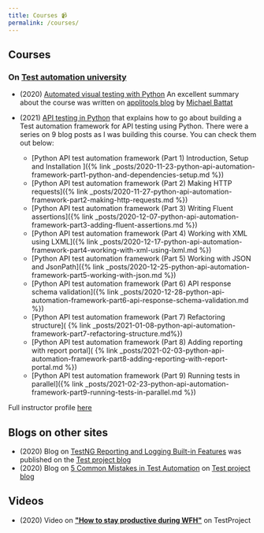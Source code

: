 ```yaml
---
title: Courses 📹
permalink: /courses/
---
```


## Courses

### On [Test automation university](https://testautomationu.applitools.com/)

- (2020)
  [Automated visual testing with Python](https://testautomationu.applitools.com/visual-testing-python/)
  An excellent summary about the course was written on
  [applitools blog](https://applitools.com/blog/test-visually-with-python-tau/) by
  [Michael Battat](https://applitools.com/blog/author/michaelbattat/)
- (2021) [API testing in Python](https://testautomationu.applitools.com/python-api-testing/) that
  explains how to go about building a Test automation framework for API testing using Python. There
  were a series on 9 blog posts as I was building this course. You can check them out below:

  - [Python API test automation framework (Part 1) Introduction, Setup and Installation ]({% link
    _posts/2020-11-23-python-api-automation-framework-part1-python-and-dependencies-setup.md %})
  - [Python API test automation framework (Part 2) Making HTTP requests]({% link
    _posts/2020-11-27-python-api-automation-framework-part2-making-http-requests.md %})
  - [Python API test automation framework (Part 3) Writing Fluent assertions]({% link
    _posts/2020-12-07-python-api-automation-framework-part3-adding-fluent-assertions.md %})
  - [Python API test automation framework (Part 4) Working with XML using LXML]({% link
    _posts/2020-12-17-python-api-automation-framework-part4-working-with-xml-using-lxml.md %})
  - [Python API test automation framework (Part 5) Working with JSON and JsonPath]({% link
    _posts/2020-12-25-python-api-automation-framework-part5-working-with-json.md %})
  - [Python API test automation framework (Part 6) API response schema validation]({% link
    _posts/2020-12-28-python-api-automation-framework-part6-api-response-schema-validation.md %})
  - [Python API test automation framework (Part 7) Refactoring structure](
    {% link _posts/2021-01-08-python-api-automation-framework-part7-refactoring-structure.md%})
  - [Python API test automation framework (Part 8) Adding reporting with report portal](
    {% link _posts/2021-02-03-python-api-automation-framework-part8-adding-reporting-with-report-portal.md %})
  - [Python API test automation framework (Part 9) Running tests in parallel]({% link
    _posts/2021-02-23-python-api-automation-framework-part9-running-tests-in-parallel.md %})

Full instructor profile [here](https://testautomationu.applitools.com/instructors/gaurav_singh.html)

## Blogs on other sites

- (2020) Blog on
  [TestNG Reporting and Logging Built-in Features](https://blog.testproject.io/2020/01/23/testng-reporting-and-logging-built-in-features/)
  was published on the [Test project blog](https://blog.testproject.io/)
- (2020) Blog on
  [5 Common Mistakes in Test Automation](https://blog.testproject.io/2020/10/06/common-mistakes-in-test-automation/)
  on [Test project blog](https://blog.testproject.io/)

## Videos

- (2020) Video on [**"How to stay productive during WFH"**](https://youtu.be/XdGasWJBw6U) on
  TestProject
